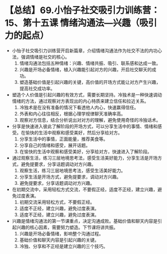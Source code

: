 # 【总结】69.小怡子社交吸引力训练营：15、第十五课 情绪沟通法—兴趣（吸引力的起点）

-   小怡子社交吸引力训练营开启新篇章，介绍情绪沟通法作为社交不法的内功心法，强调情绪是社交的核心。
    1.  情绪沟通法包括五种情绪：兴趣、情绪共振、吸引、联系感和达成一致。
    2.  兴趣是开场必备情绪，植入兴趣能引起对方的兴趣，开启社交聊天的成功。
    3.  塑造基础价值是引起兴趣的关键，高价值的开场方式能让对方产生兴趣，提高社交成功率。
-   塑造个人价值是引起兴趣的有效方式，需要长期坚持。冷独术是一种快速调动情绪的方法，通过观察对方表现出的内心特质来建立信任和拉近关系。
    1.  冷独术是在没有准备的情况下看透他人内心，快速赢得信任。
    2.  外表和内心往往相反，根据心理学规律聊天准确率高。
    3.  观察对方信息，结合分析说出对对方的理解，避免使用奇怪的冷独话术。
-   分享是快速进入彼此了解阶段的开场方式，可以分享生活中的事情、情绪和感受。在愉快的生活中观察和感受美好，然后分享给对方。
    1.  分享生活中的事情，正面能量，推荐美食等。
    2.  分享自己的情绪和感受，展开话题。
    3.  在愉快的生活中观察和感受美好，分享给对方，快速进入了解阶段。
-   通过观察生活，练习三层地境思考法，感受生活美好能力，分享生活是开场方式，避免提要求，分享话题调动对方兴趣。
    1.  观察生活，练习三层地境思考法，感受生活美好能力。
    2.  分享生活是开场方式，避免提要求，调动对方兴趣。
    3.  避免提要求，分享话题调动对方兴趣。
-   在初期交流中，采用轻松方式交流，不要假正经，适度不正经，建立兴趣，避免过度表演。
    1.  初期交流采用轻松方式，不要假正经。
    2.  适度不正经，建立兴趣，避免过度表演。
    3.  适度不正经，建立兴趣，避免过度表演。
-   兴趣是情绪沟通法的第一节课重点，决定沟通成败。基础价值和聊天内容是引起兴趣的核心因素，需要努力塑造。下节课将讲共振。
    1.  兴趣是开场必备情绪，影响整个沟通过程。
    2.  基础价值和聊天内容是引起兴趣的关键。
    3.  冷独、分享和不正经是建立兴趣的三个技巧。